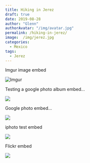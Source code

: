 ```yaml
---
title: Hiking in Jerez
draft: true
date: 2019-08-28
author: "Glenn"
authorAvatar: "/img/avatar.jpg"
permalink: /hiking-in-jerez/
image:  /img/jerez.jpg
categories:
  - Mexico
tags:
  - Jerez
---
```


Imgur image embed

![Imgur](https://i.imgur.com/PGWbeRG.jpg)

Testing a google photo album embed...

![](https://photos.app.goo.gl/pciptiiW8Zd7XTX66)

Google photo embed...

![](https://drive.google.com/open?id=1l-VoqLASVUMothZK-J5ALVcwfGFyqhXD4w)

iphoto test embed

![](https://share.icloud.com/photos/03vLBqx8oohyjRidMtQxXCFgg)

Flickr embed

![](https://live.staticflickr.com/65535/48639730587_5d59cb8b83_b.jpg)